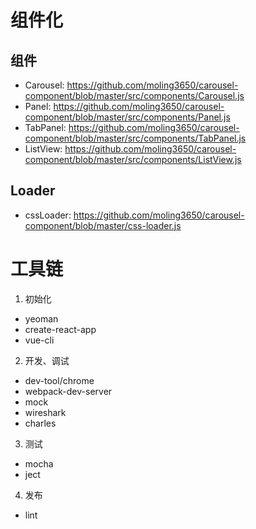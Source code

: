 # 组件化

## 组件

- Carousel: https://github.com/moling3650/carousel-component/blob/master/src/components/Carousel.js
- Panel: https://github.com/moling3650/carousel-component/blob/master/src/components/Panel.js
- TabPanel: https://github.com/moling3650/carousel-component/blob/master/src/components/TabPanel.js
- ListView: https://github.com/moling3650/carousel-component/blob/master/src/components/ListView.js

## Loader
- cssLoader: https://github.com/moling3650/carousel-component/blob/master/css-loader.js


# 工具链

1. 初始化
  - yeoman
  - create-react-app
  - vue-cli
2. 开发、调试
  - dev-tool/chrome
  - webpack-dev-server
  - mock
  - wireshark
  - charles
3. 测试
  - mocha
  - ject
4. 发布
  - lint
